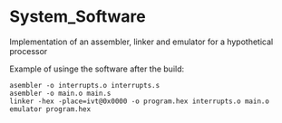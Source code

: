 # System_Software
Implementation of an assembler, linker and emulator for a hypothetical processor

Example of usinge the software after the build: 
```
asembler -o interrupts.o interrupts.s  
asembler -o main.o main.s  
linker -hex -place=ivt@0x0000 -o program.hex interrupts.o main.o  
emulator program.hex  
```
